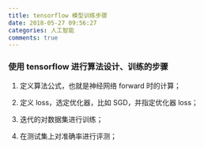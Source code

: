 ```yaml
---
title: tensorflow 模型训练步骤
date: 2018-05-27 09:56:27
categories: 人工智能
comments: true
---
```


### 使用 tensorflow 进行算法设计、训练的步骤

1. 定义算法公式，也就是神经网络 forward 时的计算；

2. 定义 loss，选定优化器，比如 SGD，并指定优化器 loss；

3. 迭代的对数据集进行训练；

4. 在测试集上对准确率进行评测；
